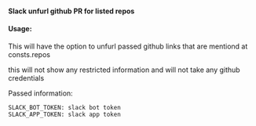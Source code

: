 #### Slack unfurl github PR for listed repos
#### Usage:

This will have the option to unfurl passed github links that are mentiond at consts.repos 

this will not show any restricted information and will not take any github credentials 

Passed information:
```
SLACK_BOT_TOKEN: slack bot token
SLACK_APP_TOKEN: slack app token
```

